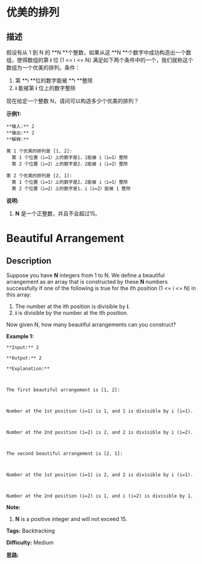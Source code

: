 # 优美的排列

## 描述

假设有从 1 到 N 的  **N  **个整数，如果从这  **N  **个数字中成功构造出一个数组，使得数组的第 **i**  位 (1 <= i <= N) 满足如下两个条件中的一个，我们就称这个数组为一个优美的排列。条件：

  1. 第  **i  **位的数字能被  **i  **整除
  2. **i** 能被第 **i** 位上的数字整除

现在给定一个整数 N，请问可以构造多少个优美的排列？

**示例1:**

    
    
    **输入:** 2
    **输出:** 2
    **解释:** 
    
    第 1 个优美的排列是 [1, 2]:
      第 1 个位置（i=1）上的数字是1，1能被 i（i=1）整除
      第 2 个位置（i=2）上的数字是2，2能被 i（i=2）整除
    
    第 2 个优美的排列是 [2, 1]:
      第 1 个位置（i=1）上的数字是2，2能被 i（i=1）整除
      第 2 个位置（i=2）上的数字是1，i（i=2）能被 1 整除
    

**说明:**

  1. **N** 是一个正整数，并且不会超过15。



# Beautiful Arrangement

## Description



Suppose you have **N** integers from 1 to N. We define a beautiful arrangement as an array that is constructed by these **N** numbers successfully if one of the following is true for the ith position (1 <= i <= N) in this array:

  1. The number at the ith position is divisible by **i**.
  2. **i** is divisible by the number at the ith position.



Now given N, how many beautiful arrangements can you construct?

**Example 1:**

    
    
    **Input:** 2
    **Output:** 2
    **Explanation:** 
    
    The first beautiful arrangement is [1, 2]:
    
    Number at the 1st position (i=1) is 1, and 1 is divisible by i (i=1).
    
    Number at the 2nd position (i=2) is 2, and 2 is divisible by i (i=2).
    
    The second beautiful arrangement is [2, 1]:
    
    Number at the 1st position (i=1) is 2, and 2 is divisible by i (i=1).
    
    Number at the 2nd position (i=2) is 1, and i (i=2) is divisible by 1.
    



**Note:**

  1. **N** is a positive integer and will not exceed 15.




**Tags:** Backtracking

**Difficulty:** Medium

**思路:**
